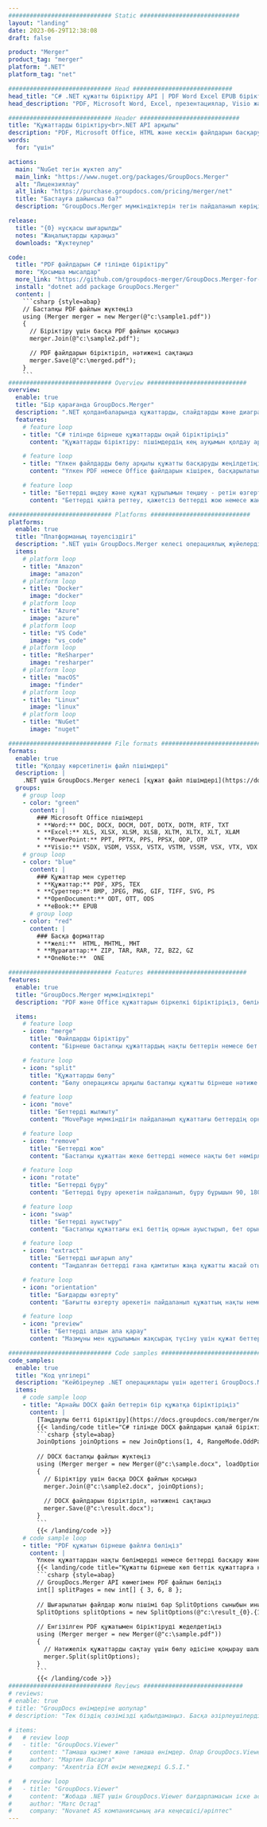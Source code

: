 ```yaml
---
############################# Static ############################
layout: "landing"
date: 2023-06-29T12:38:08
draft: false

product: "Merger"
product_tag: "merger"
platform: ".NET"
platform_tag: "net"

############################# Head ############################
head_title: "C# .NET құжатты біріктіру API | PDF Word Excel EPUB біріктіру және бөлу"
head_description: "PDF, Microsoft Word, Excel, презентациялар, Visio және кескін пішіміндегі құжат беттерін біріктіру, бөлу, ауыстыру немесе жою үшін C# .NET құжатын біріктіретін API."

############################# Header ############################
title: "Құжаттарды біріктіру<br>.NET API арқылы"
description: "PDF, Microsoft Office, HTML және кескін файлдарын басқаруға арналған қуатты біріктіру API."
words:
  for: "үшін"

actions:
  main: "NuGet тегін жүктеп алу"
  main_link: "https://www.nuget.org/packages/GroupDocs.Merger"
  alt: "Лицензиялау"
  alt_link: "https://purchase.groupdocs.com/pricing/merger/net"
  title: "Бастауға дайынсыз ба?"
  description: "GroupDocs.Merger мүмкіндіктерін тегін пайдаланып көріңіз немесе лицензия сұраңыз"

release:
  title: "{0} нұсқасы шығарылды"
  notes: "Жаңалықтарды қараңыз"
  downloads: "Жүктеулер"

code:
  title: "PDF файлдарын C# тілінде біріктіру"
  more: "Қосымша мысалдар"
  more_link: "https://github.com/groupdocs-merger/GroupDocs.Merger-for-.NET"
  install: "dotnet add package GroupDocs.Merger"
  content: |
    ```csharp {style=abap}   
    // Бастапқы PDF файлын жүктеңіз
    using (Merger merger = new Merger(@"c:\sample1.pdf"))
    {
      // Біріктіру үшін басқа PDF файлын қосыңыз
      merger.Join(@"c:\sample2.pdf");

      // PDF файлдарын біріктіріп, нәтижені сақтаңыз
      merger.Save(@"c:\merged.pdf");
    }
    ```
############################# Overview ############################
overview:
  enable: true
  title: "Бір қарағанда GroupDocs.Merger"
  description: ".NET қолданбаларында құжаттарды, слайдтарды және диаграммаларды біріктіруге, бөлуге, ауыстыруға, кесуге немесе жоюға арналған API"
  features:
    # feature loop
    - title: "C# тілінде бірнеше құжаттарды оңай біріктіріңіз"
      content: "Құжаттарды біріктіру: пішімдердің кең ауқымын қолдау арқылы бірнеше PDF және Office файлдарын бір құжатқа үздіксіз біріктіріңіз. .NET үшін GroupDocs.Merger құжатты біріктіруді жылдам және қиындықсыз етеді."

    # feature loop
    - title: "Үлкен файлдарды бөлу арқылы құжатты басқаруды жеңілдетіңіз"
      content: "Үлкен PDF немесе Office файлдарын кішірек, басқарылатын бөліктерге оңай бөліңіз. .NET үшін GroupDocs.Merger арнайы беттерге, ауқымдарға негізделген құжаттарды бөлуге немесе тіпті жеке беттерді оңай шығаруға мүмкіндік береді."

    # feature loop
    - title: "Беттерді өңдеу және құжат құрылымын теңшеу - ретін өзгерту, ауыстыру немесе жою"
      content: "Беттерді қайта реттеу, қажетсіз беттерді жою немесе жаңаларын қосу арқылы құжаттарыңызды басқарыңыз. .NET үшін GroupDocs.Merger құжат құрылымын басқаруға мүмкіндік береді, бұл файлдарды арнайы қажеттіліктеріңізге сәйкес реттеуге және бейімдеуге мүмкіндік береді."

############################# Platforms ############################
platforms:
  enable: true
  title: "Платформаның тәуелсіздігі"
  description: ".NET үшін GroupDocs.Merger келесі операциялық жүйелерді, фреймворктарды және пакет менеджерлерін қолдайды"
  items:
    # platform loop
    - title: "Amazon"
      image: "amazon"
    # platform loop
    - title: "Docker"
      image: "docker"
    # platform loop
    - title: "Azure"
      image: "azure"
    # platform loop
    - title: "VS Code"
      image: "vs_code"
    # platform loop
    - title: "ReSharper"
      image: "resharper"
    # platform loop
    - title: "macOS"
      image: "finder"
    # platform loop
    - title: "Linux"
      image: "linux"
    # platform loop
    - title: "NuGet"
      image: "nuget"

############################# File formats ############################
formats:
  enable: true
  title: "Қолдау көрсетілетін файл пішімдері"
  description: |
    .NET үшін GroupDocs.Merger келесі [құжат файл пішімдері](https://docs.groupdocs.com/merger/net/supported-document-formats/) бар әрекеттерді қолдайды.
  groups:
    # group loop
    - color: "green"
      content: |
        ### Microsoft Office пішімдері
        * **Word:** DOC, DOCX, DOCM, DOT, DOTX, DOTM, RTF, TXT
        * **Excel:** XLS, XLSX, XLSM, XLSB, XLTM, XLTX, XLT, XLAM
        * **PowerPoint:** PPT, PPTX, PPS, PPSX, ODP, OTP
        * **Visio:** VSDX, VSDM, VSSX, VSTX, VSTM, VSSM, VSX, VTX, VDX
    # group loop
    - color: "blue"
      content: |
        ### Құжаттар мен суреттер
        * **Құжаттар:** PDF, XPS, TEX
        * **Суреттер:** BMP, JPEG, PNG, GIF, TIFF, SVG, PS
        * **OpenDocument:** ODT, OTT, ODS
        * **eBook:** EPUB
      # group loop
    - color: "red"
      content: |
        ### Басқа форматтар
        * **желі:**  HTML, MHTML, MHT
        * **Мұрағаттар:** ZIP, TAR, RAR, 7Z, BZ2, GZ
        * **OneNote:**  ONE

############################# Features ############################
features:
  enable: true
  title: "GroupDocs.Merger мүмкіндіктері"
  description: "PDF және Office құжаттарын біркелкі біріктіріңіз, бөліңіз және өңдеңіз"

  items:
    # feature loop
    - icon: "merge"
      title: "Файлдарды біріктіру"
      content: "Бірнеше бастапқы құжаттардың нақты беттерін немесе бет ауқымдарын біріктіріп, екі немесе одан да көп құжаттарды бір құжатқа біріктіріңіз."

    # feature loop
    - icon: "split"
      title: "Құжаттарды бөлу"
      content: "Бөлу операциясы арқылы бастапқы құжатты бірнеше нәтиже құжаттарына бөліңіз."

    # feature loop
    - icon: "move"
      title: "Беттерді жылжыту"
      content: "MovePage мүмкіндігін пайдаланып құжаттағы беттердің орнын өзгерту."

    # feature loop
    - icon: "remove"
      title: "Беттерді жою"
      content: "Бастапқы құжаттан жеке беттерді немесе нақты бет нөмірлерінің жинағын алып тастаңыз."

    # feature loop
    - icon: "rotate"
      title: "Беттерді бұру"
      content: "Беттерді бұру әрекетін пайдаланып, бұру бұрышын 90, 180 немесе 270 градусқа орнату арқылы құжаттағы беттерді бұрыңыз."

    # feature loop
    - icon: "swap"
      title: "Беттерді ауыстыру"
      content: "Бастапқы құжаттағы екі беттің орнын ауыстырып, бет орындары ауыстырылған жаңа құжатты жасаңыз."

    # feature loop
    - icon: "extract"
      title: "Беттерді шығарып алу"
      content: "Таңдалған беттерді ғана қамтитын жаңа құжатты жасай отырып, бастапқы құжаттан нақты беттерді немесе бет ауқымдарын шығарып алыңыз."

    # feature loop
    - icon: "orientation"
      title: "Бағдарды өзгерту"
      content: "Бағытты өзгерту әрекетін пайдаланып құжаттың нақты немесе барлық беттері үшін бет бағытын (портрет немесе альбомдық) орнатыңыз."

    # feature loop
    - icon: "preview"
      title: "Беттерді алдын ала қарау"
      content: "Мазмұны мен құрылымын жақсырақ түсіну үшін құжат беттерінің кескін көрсетілімдерін жасаңыз. Барлық немесе белгілі бір беттердің алдын ала қарауын жасаңыз."

############################# Code samples ############################
code_samples:
  enable: true
  title: "Код үлгілері"
  description: "Кейбіреулер .NET операциялары үшін әдеттегі GroupDocs.Merger жағдайларын пайдаланады"
  items:
    # code sample loop
    - title: "Арнайы DOCX файл беттерін бір құжатқа біріктіріңіз"
      content: |
        [Таңдаулы бетті біріктіру](https://docs.groupdocs.com/merger/net/merge-pages-from-various-documents/) мүмкіндігі әр файлдан тек қажетті мазмұнды шығарып алуға және біріктіруге мүмкіндік береді. Мұнда C# арқылы бетті таңдамалы біріктіруге қол жеткізудің мысалы берілген:
        {{< landing/code title="C# тілінде DOCX файлдарын қалай біріктіруге болады">}}
        ```csharp {style=abap}   
        JoinOptions joinOptions = new JoinOptions(1, 4, RangeMode.OddPages);
        
        // DOCX бастапқы файлын жүктеңіз
        using (Merger merger = new Merger(@"c:\sample.docx", loadOptions))
        {
          // Біріктіру үшін басқа DOCX файлын қосыңыз
          merger.Join(@"c:\sample2.docx", joinOptions);
          
          // DOCX файлдарын біріктіріп, нәтижені сақтаңыз
          merger.Save(@"c:\result.docx");
        }
        ```
        {{< /landing/code >}}
    # code sample loop
    - title: "PDF құжатын бірнеше файлға бөліңіз"
      content: |
        Үлкен құжаттардан нақты бөлімдерді немесе беттерді басқару және шығару процесін жеңілдететін [Құжатты бөлу](https://docs.groupdocs.com/merger/net/split-document/) мүмкіндігімен құжатты бірнеше файлдарға тиімді түрде бөліңіз. Ол құжаттарды әртүрлі критерийлер негізінде кішірек бөліктерге бөлуге мүмкіндік береді - беттер ауқымы бойынша, бастапқы/соңғы беттер бойынша, тақ/жұп бет нөмірлері бойынша және т.б.
        {{< landing/code title="Құжатты бірнеше көп беттік құжаттарға қалай бөлуге болады">}}
        ```csharp {style=abap}   
        // GroupDocs.Merger API көмегімен PDF файлын бөліңіз
        int[] splitPages = new int[] { 3, 6, 8 };
        
        // Шығарылатын файлдар жолы пішімі бар SplitOptions сыныбын инициализациялаңыз
        SplitOptions splitOptions = new SplitOptions(@"c:\result_{0}.{1}", splitPages, SplitMode.Interval);
        
        // Енгізілген PDF құжатымен біріктіруді жеделдетіңіз
        using (Merger merger = new Merger(@"c:\sample.pdf"))
        {
          // Нәтижелік құжаттарды сақтау үшін бөлу әдісіне қоңырау шалыңыз және SplitOptions нысанын өткізіңіз
          merger.Split(splitOptions);
        }  
        ```
        {{< /landing/code >}}
############################# Reviews ############################
# reviews:
# enable: true
# title: "GroupDocs өнімдеріне шолулар"
# description: "Тек біздің сөзімізді қабылдамаңыз. Басқа әзірлеушілердің API интерфейстері туралы не айтатынын қараңыз"

# items:
#   # review loop
#   - title: "GroupDocs.Viewer"
#     content: "Тамаша қызмет және тамаша өнімдер. Олар GroupDocs.Viewer for .NET енгізу процесінде өте пайдалы және жауап берді, оларды жеткілікті түрде ұсына алмайды."
#     author: "Мартин Ласарга"
#     company: "Axentria ECM өнім менеджері G.S.I."

#   # review loop
#   - title: "GroupDocs.Viewer"
#     content: "Жобада .NET үшін GroupDocs.Viewer бағдарламасын іске асырып, пайдаланғаннан кейін ол өте жақсы жұмыс істеп жатқан сияқты. Мен көптеген құжаттармен сынап көрдім және әзірге жақсы. Мен оған лақтырғанның бәрі жақсы көрінеді және PDF қарау құралы немесе MS Word бағдарламасындағыдай жақсы көрінеді."
#     author: "Матс Остад"
#     company: "Novanet AS компаниясының аға кеңесшісі/әріптес"
---
```

